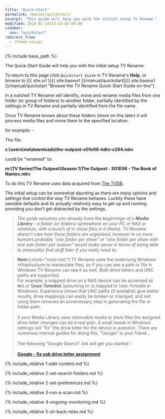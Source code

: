 ```yaml
---
title: "Quick-Start"
permalink: /manual/quickstart/
excerpt: "This guide will help you with the initial setup TV Rename."
modified: 2018-01-24T15:53:02-04:00
sidebar:
  nav: "quickstart"
redirect_from:
  - /theme-setup/
---
```


{% include base_path %}

The Quick-Start Guide will help you with the initial setup TV Rename.

To return to this page click `Quickstart Guide` in TV&nbsp;Rename's **Help**, or browse to [{{ site.url }}{{ site.baseurl }}/manual/quickstart]({{ site.baseurl }}/manual/quickstart "Browse the TV&nbsp;Rename Quick-Start Guide on-line").

In a nutshell TV&nbsp;Rename will identify, move and rename media files from one folder (or group of folders) to another folder, partially identified by the settings in TV&nbsp;Rename and partially identified from the file name.

Once TV&nbsp;Rename knows about these folders (more on this later) it will process media files and move them to the specified location.

for example:&nbsp;-

The file: 

**c:\users\me\downloads\the-outpost-s01e06-hdtv-x264.mkv**  

could be "renamed" to:

**m:\TV Series\The Outpost\Season 1\The Outpost - S01E06 - The Book of Names.mkv**


To do this TV&nbsp;Rename uses data acquired from [The&nbsp;TVDB](http://thetvdb.com 'Visit thetvdb.com').

The initial setup can be somewhat daunting as there are many options and settings that control the way TV&nbsp;Rename behaves. Luckily these have sensible defaults and its actually relatively easy to get up and running providing you don't get distracted by the settings.  

> _The guide assumes you already have the beginnings of a **Media Library** - a folder (or folders) somewhere on your PC or NAS or whatever, with a bunch of tv show files in it (them). TV&nbsp;Rename doesn't care how these folders are organised, however to us mere humans probably "one folder per show" or "one folder per show with one sub-folder per season" would make sense in terms of being able to (manually) find stuff later if you really need to._

> **Note:**{:style="color:red;"} TV&nbsp;Rename uses the underlying Windows infrastructure to manipulate files, so if you can see a path or file in Windows TV&nbsp;Rename can see it as well. Both drive letters and UNC paths are supported.<br />
For example, a mapped drive on a NAS device can be accessed as **m:\\** or **\\\\nas-1\media\\** (assuming *m:* is mapped to *\\nas-1\media* in Windows). Experience shows that UNC paths (if available) give better results, drive mappings can easily be broken or changed, and not using them removes an unnecessary step in generating the file or folder path.<br /><br />
If your Media Library uses removable media to store files the assigned drive letter changes can be a real pain. A small tweak in Windows settings will "fix" the drive letter for the device in question. There are numerous internet guides for doing this, "Google" is your friend...<br /><br />
The following "Google Search" link will get you started:&nbsp;-<br /><br />
**[Google - fix usb drive letter assignment]( https://www.google.co.uk/search?q=fix+usb+drive+letter+assignment "Perform Google search")**

{% include_relative 1-add-content.md %}

{% include_relative 2-set-search-folders.md %}

{% include_relative 2-set-preferences.md %}

{% include_relative 3-run-a-scan.md %}

{% include_relative 4-ongoing-monitoring.md %}

{% include_relative 5-sit-back-relax.md %}
